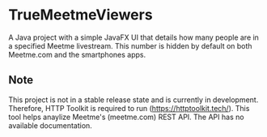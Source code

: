 # TrueMeetmeViewers
 A Java project with a simple JavaFX UI that details how many people are in a specified Meetme livestream. This number is hidden by default on both Meetme.com and the smartphones apps.


## Note
This project is not in a stable release state and is currently in development. Therefore, HTTP Toolkit is required to run (https://httptoolkit.tech/). This tool helps anaylize Meetme's (meetme.com) REST API. The API has no available documentation.
